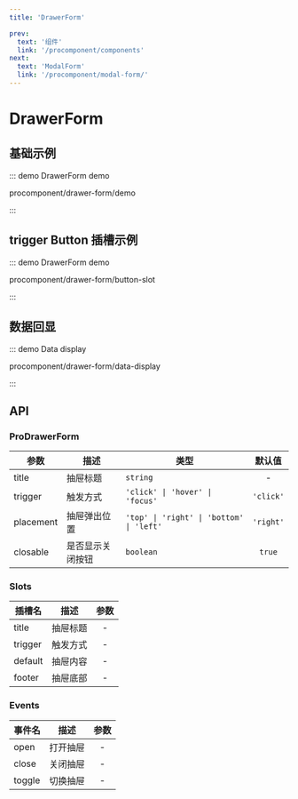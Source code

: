 ```yaml
---
title: 'DrawerForm'

prev:
  text: '组件'
  link: '/procomponent/components'
next:
  text: 'ModalForm'
  link: '/procomponent/modal-form/'
---
```



# DrawerForm

## 基础示例

::: demo DrawerForm demo

procomponent/drawer-form/demo

:::


## trigger Button 插槽示例

::: demo DrawerForm demo

procomponent/drawer-form/button-slot

:::

## 数据回显

::: demo Data display

procomponent/drawer-form/data-display

:::

## API

### ProDrawerForm

| 参数      | 描述             | 类型                                     |  默认值   |
| --------- | ---------------- | ---------------------------------------- | :-------: |
| title     | 抽屉标题         | `string`                                 |     -     |
| trigger   | 触发方式         | `'click' \| 'hover' \| 'focus'`          | `'click'` |
| placement | 抽屉弹出位置     | `'top' \| 'right' \| 'bottom' \| 'left'` | `'right'` |
| closable  | 是否显示关闭按钮 | `boolean`                                |  `true`   |

### Slots

| 插槽名  |   描述   | 参数  |
| ------- | :------: | :---: |
| title   | 抽屉标题 |   -   |
| trigger | 触发方式 |   -   |
| default | 抽屉内容 |   -   |
| footer  | 抽屉底部 |   -   |

### Events

| 事件名 |   描述   | 参数  |
| ------ | :------: | :---: |
| open   | 打开抽屉 |   -   |
| close  | 关闭抽屉 |   -   |
| toggle | 切换抽屉 |   -   |
